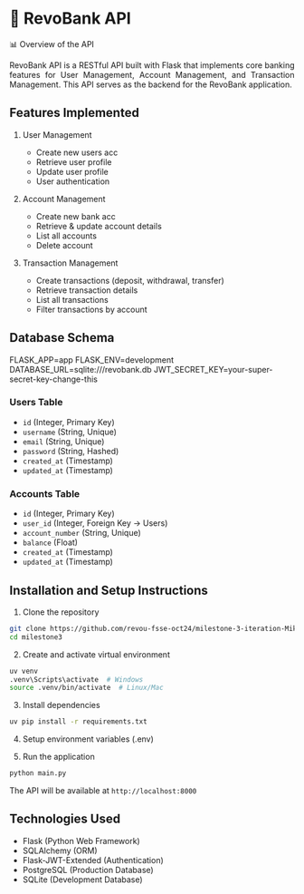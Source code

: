 # 🏦 RevoBank API

📊 Overview of the API
<div style="text-align: justify">
RevoBank API is a RESTful API built with Flask that implements core banking features for User Management, Account Management, and Transaction Management. This API serves as the backend for the RevoBank application.
</div>

## Features Implemented
1. User Management
   - Create new users acc
   - Retrieve user profile
   - Update user profile
   - User authentication


2. Account Management
   - Create new bank acc
   - Retrieve & update account details
   - List all accounts
   - Delete account

3. Transaction Management
   - Create transactions (deposit, withdrawal, transfer)
   - Retrieve transaction details
   - List all transactions
   - Filter transactions by account

## Database Schema
FLASK_APP=app
FLASK_ENV=development
DATABASE_URL=sqlite:///revobank.db
JWT_SECRET_KEY=your-super-secret-key-change-this

### Users Table
- `id` (Integer, Primary Key)
- `username` (String, Unique)
- `email` (String, Unique)
- `password` (String, Hashed)
- `created_at` (Timestamp)
- `updated_at` (Timestamp)

### Accounts Table
- `id` (Integer, Primary Key)
- `user_id` (Integer, Foreign Key → Users)
- `account_number` (String, Unique)
- `balance` (Float)
- `created_at` (Timestamp)
- `updated_at` (Timestamp)

## Installation and Setup Instructions
1. Clone the repository
```bash
git clone https://github.com/revou-fsse-oct24/milestone-3-iteration-MikaelFabian
cd milestone3
```

2. Create and activate virtual environment
```bash
uv venv
.venv\Scripts\activate  # Windows
source .venv/bin/activate  # Linux/Mac
```

3. Install dependencies
```bash
uv pip install -r requirements.txt
```

4. Setup environment variables (.env)

5. Run the application
```bash
python main.py
```

The API will be available at `http://localhost:8000`

## Technologies Used
- Flask (Python Web Framework)
- SQLAlchemy (ORM)
- Flask-JWT-Extended (Authentication)
- PostgreSQL (Production Database)
- SQLite (Development Database)